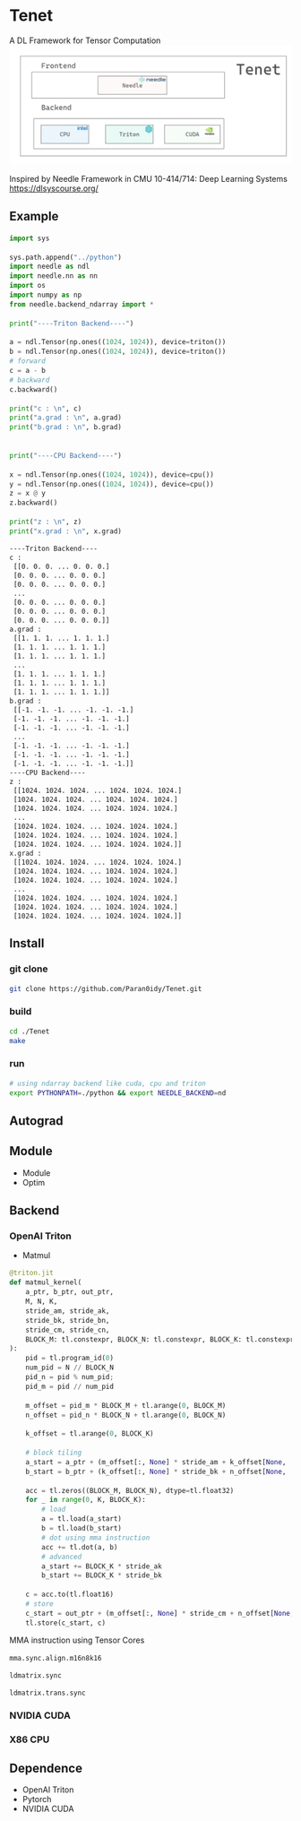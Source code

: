 # Tenet
A DL Framework for Tensor Computation
![Architechture](Architechture.png)

Inspired by Needle Framework in CMU 10-414/714: Deep Learning Systems
https://dlsyscourse.org/


## Example
```python
import sys

sys.path.append("../python")
import needle as ndl
import needle.nn as nn
import os
import numpy as np
from needle.backend_ndarray import *

print("----Triton Backend----")

a = ndl.Tensor(np.ones((1024, 1024)), device=triton())
b = ndl.Tensor(np.ones((1024, 1024)), device=triton())
# forward
c = a - b
# backward
c.backward()

print("c : \n", c)
print("a.grad : \n", a.grad)
print("b.grad : \n", b.grad)


print("----CPU Backend----")

x = ndl.Tensor(np.ones((1024, 1024)), device=cpu())
y = ndl.Tensor(np.ones((1024, 1024)), device=cpu())
z = x @ y
z.backward()

print("z : \n", z)
print("x.grad : \n", x.grad)

```


```
----Triton Backend----
c : 
 [[0. 0. 0. ... 0. 0. 0.]
 [0. 0. 0. ... 0. 0. 0.]
 [0. 0. 0. ... 0. 0. 0.]
 ...
 [0. 0. 0. ... 0. 0. 0.]
 [0. 0. 0. ... 0. 0. 0.]
 [0. 0. 0. ... 0. 0. 0.]]
a.grad : 
 [[1. 1. 1. ... 1. 1. 1.]
 [1. 1. 1. ... 1. 1. 1.]
 [1. 1. 1. ... 1. 1. 1.]
 ...
 [1. 1. 1. ... 1. 1. 1.]
 [1. 1. 1. ... 1. 1. 1.]
 [1. 1. 1. ... 1. 1. 1.]]
b.grad : 
 [[-1. -1. -1. ... -1. -1. -1.]
 [-1. -1. -1. ... -1. -1. -1.]
 [-1. -1. -1. ... -1. -1. -1.]
 ...
 [-1. -1. -1. ... -1. -1. -1.]
 [-1. -1. -1. ... -1. -1. -1.]
 [-1. -1. -1. ... -1. -1. -1.]]
----CPU Backend----
z : 
 [[1024. 1024. 1024. ... 1024. 1024. 1024.]
 [1024. 1024. 1024. ... 1024. 1024. 1024.]
 [1024. 1024. 1024. ... 1024. 1024. 1024.]
 ...
 [1024. 1024. 1024. ... 1024. 1024. 1024.]
 [1024. 1024. 1024. ... 1024. 1024. 1024.]
 [1024. 1024. 1024. ... 1024. 1024. 1024.]]
x.grad : 
 [[1024. 1024. 1024. ... 1024. 1024. 1024.]
 [1024. 1024. 1024. ... 1024. 1024. 1024.]
 [1024. 1024. 1024. ... 1024. 1024. 1024.]
 ...
 [1024. 1024. 1024. ... 1024. 1024. 1024.]
 [1024. 1024. 1024. ... 1024. 1024. 1024.]
 [1024. 1024. 1024. ... 1024. 1024. 1024.]]
 ```

## Install

### git clone
```bash
git clone https://github.com/Paran0idy/Tenet.git
```
### build
```bash
cd ./Tenet
make
```

### run
```bash
# using ndarray backend like cuda, cpu and triton
export PYTHONPATH=./python && export NEEDLE_BACKEND=nd
```


## Autograd

## Module
+ Module
+ Optim

## Backend

### OpenAI Triton
+ Matmul

```python
@triton.jit
def matmul_kernel(
    a_ptr, b_ptr, out_ptr,
    M, N, K,
    stride_am, stride_ak,
    stride_bk, stride_bn,
    stride_cm, stride_cn,
    BLOCK_M: tl.constexpr, BLOCK_N: tl.constexpr, BLOCK_K: tl.constexpr,
):
    pid = tl.program_id(0)
    num_pid = N // BLOCK_N
    pid_n = pid % num_pid;
    pid_m = pid // num_pid
    
    m_offset = pid_m * BLOCK_M + tl.arange(0, BLOCK_M)
    n_offset = pid_n * BLOCK_N + tl.arange(0, BLOCK_N)
    
    k_offset = tl.arange(0, BLOCK_K)
    
    # block tiling
    a_start = a_ptr + (m_offset[:, None] * stride_am + k_offset[None, :] * stride_ak)
    b_start = b_ptr + (k_offset[:, None] * stride_bk + n_offset[None, :] * stride_bn)
    
    acc = tl.zeros((BLOCK_M, BLOCK_N), dtype=tl.float32)
    for _ in range(0, K, BLOCK_K):
        # load
        a = tl.load(a_start)
        b = tl.load(b_start)
        # dot using mma instruction
        acc += tl.dot(a, b)
        # advanced
        a_start += BLOCK_K * stride_ak
        b_start += BLOCK_K * stride_bk
    
    c = acc.to(tl.float16)
    # store
    c_start = out_ptr + (m_offset[:, None] * stride_cm + n_offset[None, :] * stride_cn)
    tl.store(c_start, c)
```

MMA instruction using Tensor Cores

`mma.sync.align.m16n8k16`

`ldmatrix.sync`

`ldmatrix.trans.sync`


### NVIDIA CUDA
### X86 CPU

## Dependence
+ OpenAI Triton
+ Pytorch
+ NVIDIA CUDA